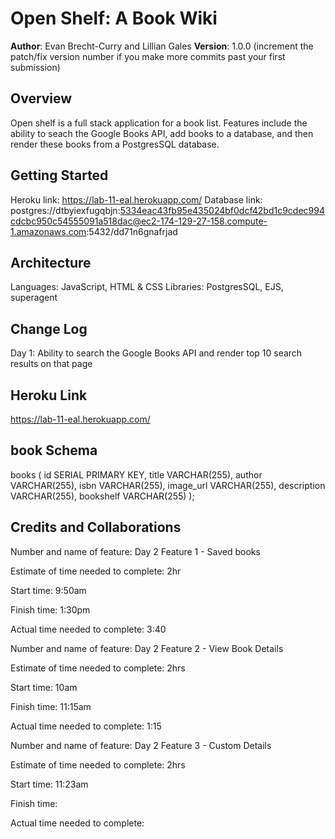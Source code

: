 # Open Shelf: A Book Wiki

**Author**: Evan Brecht-Curry and Lillian Gales
**Version**: 1.0.0 (increment the patch/fix version number if you make more commits past your first submission)

## Overview
Open shelf is a full stack application for a book list. Features include the ability to seach the Google Books API, add books to a database, and then render these books from a PostgresSQL database. 

## Getting Started
Heroku link: https://lab-11-eal.herokuapp.com/
Database link: postgres://dtbyiexfugqbjn:5334eac43fb95e435024bf0dcf42bd1c9cdec994cdcbc950c54555091a518dac@ec2-174-129-27-158.compute-1.amazonaws.com:5432/dd71n6gnafrjad

## Architecture
Languages: JavaScript, HTML & CSS
Libraries: PostgresSQL, EJS, superagent

## Change Log

Day 1:
Ability to search the Google Books API and render top 10 search results on that page

## Heroku Link
https://lab-11-eal.herokuapp.com/

## book Schema
books (
  id SERIAL PRIMARY KEY,
  title VARCHAR(255),
  author VARCHAR(255),
  isbn VARCHAR(255),
  image_url VARCHAR(255),
  description VARCHAR(255),
  bookshelf VARCHAR(255)
);

## Credits and Collaborations

Number and name of feature: Day 2 Feature 1 - Saved books

Estimate of time needed to complete: 2hr

Start time: 9:50am

Finish time: 1:30pm

Actual time needed to complete: 3:40

Number and name of feature: Day 2 Feature 2 - View Book Details 

Estimate of time needed to complete: 2hrs

Start time: 10am

Finish time: 11:15am

Actual time needed to complete: 1:15

Number and name of feature: Day 2 Feature 3 - Custom Details 

Estimate of time needed to complete: 2hrs

Start time: 11:23am

Finish time: 

Actual time needed to complete:
